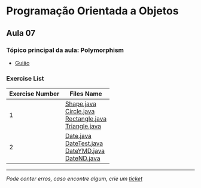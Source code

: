 # Programação Orientada a Objetos
## Aula 07
### Tópico principal da aula: Polymorphism

* [Guião](https://git.tiagorg.pt/TiagoRG/uaveiro-leci/src/branch/main/1ano/2semestre/poo/guides/POO-2022-aula07.pdf)

### Exercise List
| Exercise Number | Files Name                                                                                                                                                                                                                                                                                                                                                                                                                                                                                   |
|-----------------|----------------------------------------------------------------------------------------------------------------------------------------------------------------------------------------------------------------------------------------------------------------------------------------------------------------------------------------------------------------------------------------------------------------------------------------------------------------------------------------------|
| 1               | [Shape.java](https://github.com/TiagoRG/uaveiro-leci/blob/master/1ano/2semestre/poo/src/aula07/ex1/PersonTest.java)<br/>[Circle.java](https://github.com/TiagoRG/uaveiro-leci/blob/master/1ano/2semestre/poo/src/aula07/ex1/Circle.java)<br/>[Rectangle.java](https://github.com/TiagoRG/uaveiro-leci/blob/master/1ano/2semestre/poo/src/aula07/ex1/Rectangle.java)<br/>[Triangle.java](https://github.com/TiagoRG/uaveiro-leci/blob/master/1ano/2semestre/poo/src/aula07/ex1/Triangle.java) |
| 2               | [Date.java](https://github.com/TiagoRG/uaveiro-leci/blob/master/1ano/2semestre/poo/src/aula07/ex2/Date.java)<br/>[DateTest.java](https://github.com/TiagoRG/uaveiro-leci/blob/master/1ano/2semestre/poo/src/aula07/ex2/DateTest.java)<br/>[DateYMD.java](https://github.com/TiagoRG/uaveiro-leci/blob/master/1ano/2semestre/poo/src/aula07/ex2/DateYMD.java)<br/>[DateND.java](https://github.com/TiagoRG/uaveiro-leci/blob/master/1ano/2semestre/poo/src/aula07/ex2/DateND.java)            |

---
*Pode conter erros, caso encontre algum, crie um* [*ticket*](https://github.com/TiagoRG/uaveiro-leci/issues/new)
